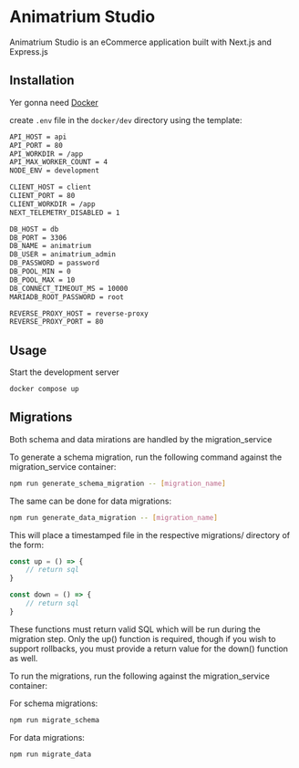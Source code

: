 # Animatrium Studio

Animatrium Studio is an eCommerce application built with Next.js and Express.js

## Installation

Yer gonna need [Docker](https://www.docker.com/get-started/)

create `.env` file in the `docker/dev` directory using the template:

```bash
API_HOST = api
API_PORT = 80
API_WORKDIR = /app
API_MAX_WORKER_COUNT = 4
NODE_ENV = development

CLIENT_HOST = client
CLIENT_PORT = 80
CLIENT_WORKDIR = /app
NEXT_TELEMETRY_DISABLED = 1

DB_HOST = db
DB_PORT = 3306
DB_NAME = animatrium
DB_USER = animatrium_admin
DB_PASSWORD = password
DB_POOL_MIN = 0
DB_POOL_MAX = 10
DB_CONNECT_TIMEOUT_MS = 10000
MARIADB_ROOT_PASSWORD = root

REVERSE_PROXY_HOST = reverse-proxy
REVERSE_PROXY_PORT = 80
```
## Usage

Start the development server

```bash
docker compose up
```

## Migrations

Both schema and data mirations are handled by the migration_service

To generate a schema migration, run the following command against the migration_service container:

```bash
npm run generate_schema_migration -- [migration_name]
```

The same can be done for data migrations:

```bash
npm run generate_data_migration -- [migration_name]
```

This will place a timestamped file in the respective migrations/ directory of the form:

```javascript
const up = () => {
    // return sql
}

const down = () => {
    // return sql
}
```

These functions must return valid SQL which will be run during the migration step. Only the up() function is required, though if you wish to support rollbacks, you must provide a return value for the down() function as well.

To run the migrations, run the following against the migration_service container:

For schema migrations: 
```bash
npm run migrate_schema
```

For data migrations: 
```bash
npm run migrate_data
```
